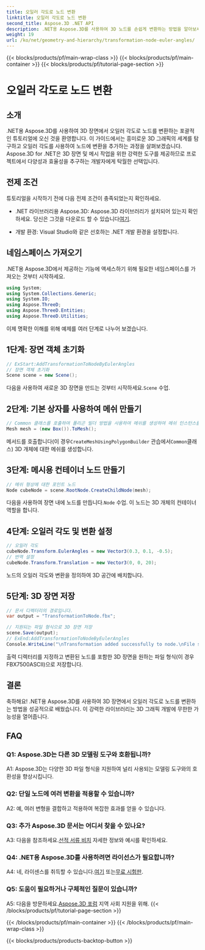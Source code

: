 ```yaml
---
title: 오일러 각도로 노드 변환
linktitle: 오일러 각도로 노드 변환
second_title: Aspose.3D .NET API
description: .NET용 Aspose.3D를 사용하여 3D 노드를 손쉽게 변환하는 방법을 알아보세요. 귀하의 프로젝트에서 놀라운 결과를 얻으려면 단계별 가이드를 따르십시오.
weight: 19
url: /ko/net/geometry-and-hierarchy/transformation-node-euler-angles/
---
```


{{< blocks/products/pf/main-wrap-class >}}
{{< blocks/products/pf/main-container >}}
{{< blocks/products/pf/tutorial-page-section >}}

# 오일러 각도로 노드 변환

## 소개

.NET용 Aspose.3D를 사용하여 3D 장면에서 오일러 각도로 노드를 변환하는 포괄적인 튜토리얼에 오신 것을 환영합니다. 이 가이드에서는 흥미로운 3D 그래픽의 세계를 탐구하고 오일러 각도를 사용하여 노드에 변환을 추가하는 과정을 살펴보겠습니다. Aspose.3D for .NET은 3D 장면 및 메시 작업을 위한 강력한 도구를 제공하므로 프로젝트에서 다양성과 효율성을 추구하는 개발자에게 탁월한 선택입니다.

## 전제 조건

튜토리얼을 시작하기 전에 다음 전제 조건이 충족되었는지 확인하세요.

-  .NET 라이브러리용 Aspose.3D: Aspose.3D 라이브러리가 설치되어 있는지 확인하세요. 당신은 그것을 다운로드 할 수 있습니다[여기](https://releases.aspose.com/3d/net/).

- 개발 환경: Visual Studio와 같은 선호하는 .NET 개발 환경을 설정합니다.

## 네임스페이스 가져오기

.NET용 Aspose.3D에서 제공하는 기능에 액세스하기 위해 필요한 네임스페이스를 가져오는 것부터 시작하세요.

```csharp
using System;
using System.Collections.Generic;
using System.IO;
using Aspose.ThreeD;
using Aspose.ThreeD.Entities;
using Aspose.ThreeD.Utilities;
```

이제 명확한 이해를 위해 예제를 여러 단계로 나누어 보겠습니다.

## 1단계: 장면 객체 초기화

```csharp
// ExStart:AddTransformationToNodeByEulerAngles
// 장면 객체 초기화
Scene scene = new Scene();
```

 다음을 사용하여 새로운 3D 장면을 만드는 것부터 시작하세요.`Scene` 수업.


## 2단계: 기본 상자를 사용하여 메쉬 만들기

```csharp
// Common 클래스를 호출하여 폴리곤 빌더 방법을 사용하여 메쉬를 생성하여 메쉬 인스턴스를 설정합니다.
Mesh mesh = (new Box()).ToMesh();
```

 메서드를 호출합니다(이 경우`CreateMeshUsingPolygonBuilder` 관습에서`Common`클래스) 3D 개체에 대한 메쉬를 생성합니다.

## 3단계: 메시용 컨테이너 노드 만들기

```csharp
// 메쉬 형상에 대한 포인트 노드
Node cubeNode = scene.RootNode.CreateChildNode(mesh);
```

 다음을 사용하여 장면 내에 노드를 만듭니다.`Node` 수업. 이 노드는 3D 개체의 컨테이너 역할을 합니다.

## 4단계: 오일러 각도 및 변환 설정

```csharp
// 오일러 각도
cubeNode.Transform.EulerAngles = new Vector3(0.3, 0.1, -0.5);            
// 번역 설정
cubeNode.Transform.Translation = new Vector3(0, 0, 20);
```

노드의 오일러 각도와 변환을 정의하여 3D 공간에 배치합니다.

## 5단계: 3D 장면 저장

```csharp
// 문서 디렉터리의 경로입니다.
var output = "TransformationToNode.fbx";

// 지원되는 파일 형식으로 3D 장면 저장
scene.Save(output);
// ExEnd:AddTransformationToNodeByEulerAngles
Console.WriteLine("\nTransformation added successfully to node.\nFile saved at " + output);
```

출력 디렉터리를 지정하고 변환된 노드를 포함한 3D 장면을 원하는 파일 형식(이 경우 FBX7500ASCII)으로 저장합니다.

## 결론

축하해요! .NET용 Aspose.3D를 사용하여 3D 장면에서 오일러 각도로 노드를 변환하는 방법을 성공적으로 배웠습니다. 이 강력한 라이브러리는 3D 그래픽 개발에 무한한 가능성을 열어줍니다.

## FAQ

### Q1: Aspose.3D는 다른 3D 모델링 도구와 호환됩니까?

A1: Aspose.3D는 다양한 3D 파일 형식을 지원하여 널리 사용되는 모델링 도구와의 호환성을 향상시킵니다.

### Q2: 단일 노드에 여러 변환을 적용할 수 있습니까?

A2: 예, 여러 변형을 결합하고 적용하여 복잡한 효과를 얻을 수 있습니다.

### Q3: 추가 Aspose.3D 문서는 어디서 찾을 수 있나요?

 A3: 다음을 참조하세요.[선적 서류 비치](https://reference.aspose.com/3d/net/) 자세한 정보와 예시를 확인하세요.

### Q4: .NET용 Aspose.3D를 사용하려면 라이선스가 필요합니까?

 A4: 네, 라이센스를 취득할 수 있습니다.[여기](https://purchase.aspose.com/buy) 또는[무료 시험판](https://releases.aspose.com/).

### Q5: 도움이 필요하거나 구체적인 질문이 있습니까?

 A5: 다음을 방문하세요.[Aspose.3D 포럼](https://forum.aspose.com/c/3d/18) 지역 사회 지원을 위해.
{{< /blocks/products/pf/tutorial-page-section >}}

{{< /blocks/products/pf/main-container >}}
{{< /blocks/products/pf/main-wrap-class >}}

{{< blocks/products/products-backtop-button >}}
